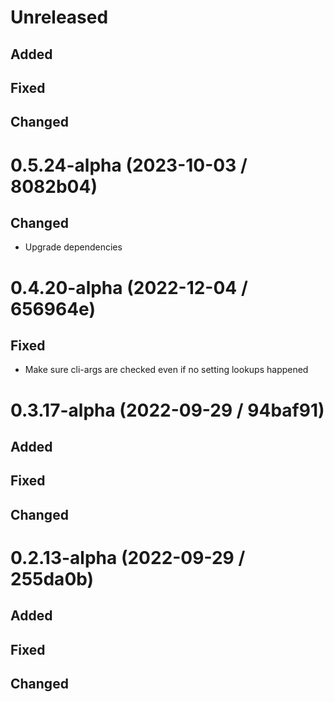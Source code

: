 # Unreleased

## Added

## Fixed

## Changed

# 0.5.24-alpha (2023-10-03 / 8082b04)

## Changed

- Upgrade dependencies

# 0.4.20-alpha (2022-12-04 / 656964e)

## Fixed

- Make sure cli-args are checked even if no setting lookups happened

# 0.3.17-alpha (2022-09-29 / 94baf91)

## Added

## Fixed

## Changed

# 0.2.13-alpha (2022-09-29 / 255da0b)

## Added

## Fixed

## Changed